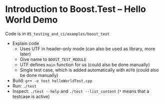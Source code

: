 # Introduction to Boost.Test – Hello World Demo

Code is in `05_testing_and_ci/examples/boost_test`

- Explain code
    - Uses UTF in header-only mode (can also be used as library, more later)
    - Give name to `BOOST_TEST_MODULE`
    - UTF defines `main` function for us (could also be done manually)
    - Single test case, which is added automatically with `AUTO` (could also be done manually)
- Build: `g++ -o test helloWorldTest.cpp`
- Run: `./test`
- Inspect: `./test --help` and `./test --list_content` (`*` means that a testcase is active)
